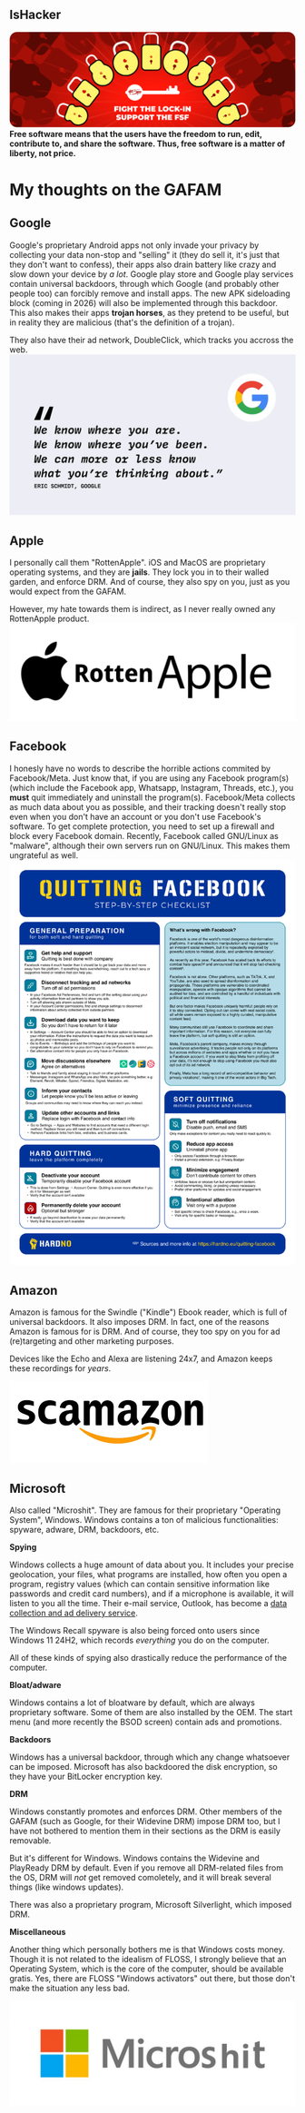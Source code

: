 ## IsHacker

<!--
**IsHacker003/IsHacker003** is a ✨ _special_ ✨ repository because its `README.md` (this file) appears on your GitHub profile.

Here are some ideas to get you started:

- 🔭 I’m currently working on ...
- 🌱 I’m currently learning ...
- 👯 I’m looking to collaborate on ...
- 🤔 I’m looking for help with ...
- 💬 Ask me about ...
- 📫 How to reach me: ...
- 😄 Pronouns: ...
- ⚡ Fun fact: ...
-->
<img src="lock-in-rounded.png"></img>
**Free software means that the users have the freedom to run, edit, contribute to, and share the software. Thus, free software is a matter of liberty, not price.**

# My thoughts on the GAFAM
## Google
Google's proprietary Android apps not only invade your privacy by collecting your data non-stop and "selling" it (they do sell it, it's just that they don't want to confess), their apps also drain battery like crazy and slow down your device by *a lot*. Google play store and Google play services contain universal backdoors, through which Google (and probably other people too) can forcibly remove and install apps. The new APK sideloading block (coming in 2026) will also be implemented through this backdoor. This also makes their apps **trojan horses**, as they pretend to be useful, but in reality they are malicious (that's the definition of a trojan). 

They also have their ad network, DoubleClick, which tracks you accross the web.
<img src="google-quote-tracking.0YItQmgR_Z1ehWGe.png"></img>
## Apple
I personally call them "RottenApple". iOS and MacOS are proprietary operating systems, and they are **jails**. They lock you in to their walled garden, and enforce DRM. And of course, they also spy on you, just as you would expect from the GAFAM. 

However, my hate towards them is indirect, as I never really owned any RottenApple product.
<img src="image-58-1024x512_RottenApple.png"></img>
## Facebook
I honesly have no words to describe the horrible actions commited by Facebook/Meta. Just know that, if you are using any Facebook program(s) (which include the Facebook app, Whatsapp, Instagram, Threads, etc.), you **must** quit immediately and uninstall the program(s). Facebook/Meta collects as much data about you as possible, and their tracking doesn't really stop even when you don't have an account or you don't use Facebook's software. To get complete protection, you need to set up a firewall and block every Facebook domain. Recently, Facebook called GNU/Linux as "malware", although their own servers run on GNU/Linux. This makes them ungrateful as well.
<img src="1s7rs36zmp2f1.png"></img>
## Amazon
Amazon is famous for the Swindle ("Kindle") Ebook reader, which is full of universal backdoors. It also imposes DRM. In fact, one of the reasons Amazon is famous for is DRM. And of course, they too spy on you for ad (re)targeting and other marketing purposes.

Devices like the Echo and Alexa are listening 24x7, and Amazon keeps these recordings for *years*.


<img src="scamazon.png"></img>
## Microsoft
Also called "Microshit". They are famous for their proprietary "Operating System", Windows. Windows contains a ton of malicious functionalities: spyware, adware, DRM, backdoors, etc.

**Spying**

Windows collects a huge amount of data about you. It includes your precise geolocation, your files, what programs are installed, how often you open a program, registry values (which can contain sensitive information like passwords and credit card numbers), and if a microphone is available, it will listen to you all the time. Their e-mail service, Outlook, has become a [data collection and ad delivery service](https://proton.me/blog/outlook-is-microsofts-new-data-collection-service).

The Windows Recall spyware is also being forced onto users since Windows 11 24H2, which records *everything* you do on the computer.

All of these kinds of spying also drastically reduce the performance of the computer.

**Bloat/adware**

Windows contains a lot of bloatware by default, which are always proprietary software. Some of them are also installed by the OEM. The start menu (and more recently the BSOD screen) contain ads and promotions.

**Backdoors**

Windows has a universal backdoor, through which any change whatsoever can be imposed. Microsoft has also backdoored the disk encryption, so they have your BitLocker encryption key.

**DRM**

Windows constantly promotes and enforces DRM. Other members of the GAFAM (such as Google, for their Widevine DRM) impose DRM too, but I have not bothered to mention them in their sections as the DRM is easily removable.

But it's different for Windows. Windows contains the Widevine and PlayReady DRM by default. Even if you remove all DRM-related files from the OS, DRM will *not* get removed comoletely, and it will break several things (like windows updates).

There was also a proprietary program, Microsoft Silverlight, which imposed DRM.

**Miscellaneous**

Another thing which personally bothers me is that Windows costs money. Though it is not related to the idealism of FLOSS, I strongly believe that an Operating System, which is the core of the computer, should be available gratis. Yes, there are FLOSS "Windows activators" out there, but those don't make the situation any less bad.

<img src="8867.Microshit_5F00_Logo_2D00_for_2D00_screen-1024x376.png"></img>
